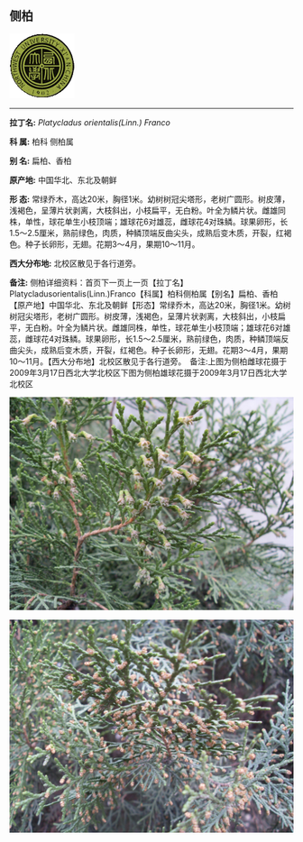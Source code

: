 ## 侧柏

![西北大学校园网络植物志](../JPG/nwu.gif)

---

**拉丁名:**  _Platycladus orientalis(Linn.) Franco_

**科 属:** 柏科 侧柏属

**别 名:** 扁柏、香柏

**原产地:** 中国华北、东北及朝鲜

**形  态:** 常绿乔木，高达20米，胸径1米。幼树树冠尖塔形，老树广圆形。树皮薄，浅褐色，呈薄片状剥离，大枝斜出，小枝扁平，无白粉。叶全为鳞片状。雌雄同株，单性，球花单生小枝顶端；雄球花6对雄蕊，雌球花4对珠鳞。球果卵形，长1.5～2.5厘米，熟前绿色，肉质，种鳞顶端反曲尖头，成熟后变木质，开裂，红褐色。种子长卵形，无翅。花期3～4月，果期10～11月。

**西大分布地:** 北校区散见于各行道旁。　

**备注:** 侧柏详细资料：首页下一页上一页【拉丁名】Platycladusorientalis(Linn.)Franco【科属】柏科侧柏属【别名】扁柏、香柏【原产地】中国华北、东北及朝鲜【形态】常绿乔木，高达20米，胸径1米。幼树树冠尖塔形，老树广圆形。树皮薄，浅褐色，呈薄片状剥离，大枝斜出，小枝扁平，无白粉。叶全为鳞片状。雌雄同株，单性，球花单生小枝顶端；雄球花6对雄蕊，雌球花4对珠鳞。球果卵形，长1.5～2.5厘米，熟前绿色，肉质，种鳞顶端反曲尖头，成熟后变木质，开裂，红褐色。种子长卵形，无翅。花期3～4月，果期10～11月。【西大分布地】北校区散见于各行道旁。　备注:上图为侧柏雌球花摄于2009年3月17日西北大学北校区下图为侧柏雄球花摄于2009年3月17日西北大学北校区

![侧柏](../JPG/侧柏雌花.JPG) 

![侧柏](../JPG/侧柏雄花.JPG) 


